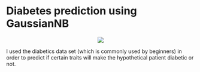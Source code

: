 # Diabetes prediction using GaussianNB 

<p align=center><img src="https://www.cdc.gov/diabetes/images/library/spotlights/diabetes-stats-report-724px.png?_=42420"></p>
I used the diabetics data set (which is commonly used by beginners) in order to predict if certain traits will make the hypothetical patient diabetic or not.
